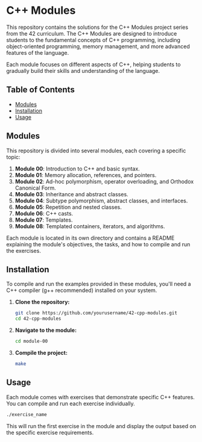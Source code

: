 # C++ Modules

This repository contains the solutions for the C++ Modules project series from the 42 curriculum. The C++ Modules are designed to introduce students to the fundamental concepts of C++ programming, including object-oriented programming, memory management, and more advanced features of the language.

Each module focuses on different aspects of C++, helping students to gradually build their skills and understanding of the language.

## Table of Contents

- [Modules](#modules)
- [Installation](#installation)
- [Usage](#usage)

## Modules

This repository is divided into several modules, each covering a specific topic:

1. **Module 00**: Introduction to C++ and basic syntax.
2. **Module 01**: Memory allocation, references, and pointers.
3. **Module 02**: Ad-hoc polymorphism, operator overloading, and Orthodox Canonical Form.
4. **Module 03**: Inheritance and abstract classes.
5. **Module 04**: Subtype polymorphism, abstract classes, and interfaces.
6. **Module 05**: Repetition and nested classes.
7. **Module 06**: C++ casts.
8. **Module 07**: Templates.
9. **Module 08**: Templated containers, iterators, and algorithms.

Each module is located in its own directory and contains a README explaining the module's objectives, the tasks, and how to compile and run the exercises.

## Installation

To compile and run the examples provided in these modules, you'll need a C++ compiler (g++ recommended) installed on your system.

1. **Clone the repository:**
    ```sh
    git clone https://github.com/yourusername/42-cpp-modules.git
    cd 42-cpp-modules
    ```

2. **Navigate to the module:**
    ```sh
    cd module-00
    ```

3. **Compile the project:**
    ```sh
    make
    ```

## Usage

Each module comes with exercises that demonstrate specific C++ features. You can compile and run each exercise individually.

```sh
./exercise_name
```

This will run the first exercise in the module and display the output based on the specific exercise requirements.
